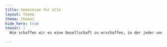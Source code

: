 ```yaml
---
title: Gemeinsam für alle
layout: thema
thema: thema1
hide_hero: true
teaser: |
  Wie schaffen wir es eine Gesellschaft zu erschaffen, in der jeder und jede gut leben kann und aufeinander achtet?

---
```



